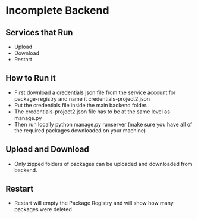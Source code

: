 # Incomplete Backend

## Services that Run
- Upload
- Download
- Restart

## How to Run it
- First download a credentials json file from the service account for package-registry and name it credentials-project2.json
- Put the credentials file inside the main backend folder. 
- The credentials-project2.json file has to be at the same level as manage.py 
- Then run locally python manage.py runserver (make sure you have all of the required packages downloaded on your machine)

## Upload and Download
- Only zipped folders of packages can be uploaded and downloaded from backend.

## Restart
- Restart will empty the Package Registry and will show how many packages were deleted
